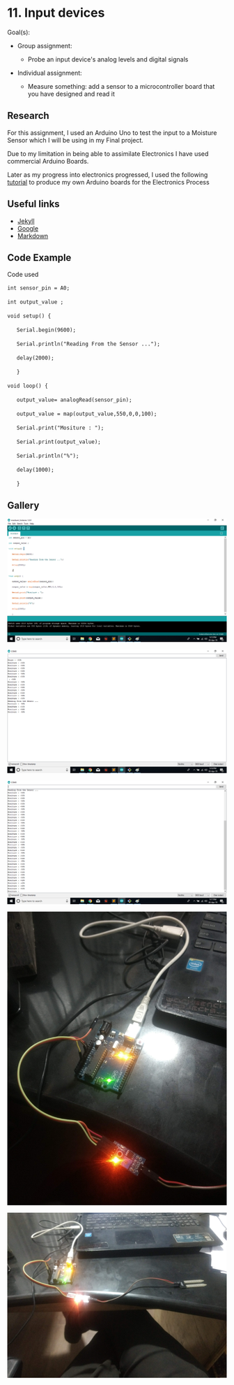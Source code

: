 # 11. Input devices

Goal(s):

- Group assignment:
  - Probe an input device's analog levels and digital signals

- Individual assignment:
  - Measure something: add a sensor to a microcontroller board that you have designed and read it

## Research

For this assignment, I used an Arduino Uno to test the input to a Moisture Sensor which I will be using in my Final project.

Due to my limitation in being able to assimilate Electronics I have used commercial Arduino Boards.

Later as my progress into electronics progressed, I used the following [tutorial](http://www.theparsley.com/arduino/diy/) to produce my own Arduino boards for the Electronics Process


## Useful links

- [Jekyll](http://jekyll.org)
- [Google](http://google.com)
- [Markdown](https://en.wikipedia.org/wiki/Markdown)

## Code Example

Code used

```
int sensor_pin = A0;

int output_value ;

void setup() {

   Serial.begin(9600);

   Serial.println("Reading From the Sensor ...");

   delay(2000);

   }

void loop() {

   output_value= analogRead(sensor_pin);

   output_value = map(output_value,550,0,0,100);

   Serial.print("Mositure : ");

   Serial.print(output_value);

   Serial.println("%");

   delay(1000);

   }
```

## Gallery

![](../images/week11/1A.png)

![](../images/week11/1B.png)

![](../images/week11/1C.png)

![](../images/week11/1D.jpg)

![](../images/week11/1E.jpg)
